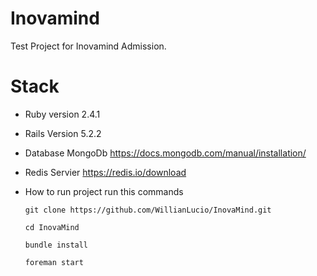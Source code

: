 
# Inovamind

Test Project for Inovamind Admission.

# Stack
 * Ruby version 2.4.1
 * Rails Version 5.2.2
 * Database MongoDb
   https://docs.mongodb.com/manual/installation/
 * Redis Servier
   https://redis.io/download

* How to run project run this commands

  ```git clone https://github.com/WillianLucio/InovaMind.git```
  
  ```cd InovaMind```

  ```bundle install```

  ```foreman start```
